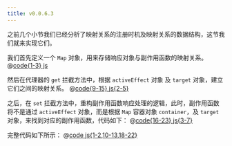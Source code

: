 ```yaml
---
title: v0.0.6.3
---
```


之前几个小节我们已经分析了映射关系的注册时机及映射关系的数据结构，这节我们就来实现它们。

我们首先定义一个 `Map` 对象，用来存储响应对象与副作用函数的映射关系。
@[code{1-3} js](@src/vue3/v-0.0.2/v0.1.5/index2.js)

然后在代理器的 `get` 拦截方法中，根据 `activeEffect` 对象 及 `target` 对象，建立它们之间的映射关系。
@[code{9-15} js{2-5}](@src/vue3/v-0.0.2/v0.1.5/index2.js)

之后，在 `set` 拦截方法中，重构副作用函数响应处理的逻辑，此时，副作用函数将不是通过 `activeEffect` 对象，而是根据 `Map` 容器对象 `container`，及 `target` 对象，来找到对应的副作用函数，代码如下：
@[code{16-23} js{3-7}](@src/vue3/v-0.0.2/v0.1.5/index2.js)

<Demo :content="['hello world!', 'hello vue3']"></Demo>

完整代码如下所示：
@[code js{1-2,10-13,18-22}](@src/vue3/v-0.0.2/v0.1.5/index2.js)
